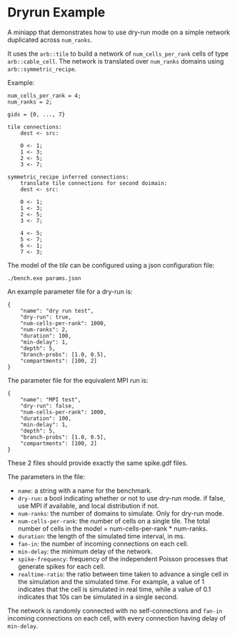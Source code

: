 # Dryrun Example

A miniapp that demonstrates how to use dry-run mode on a simple network
duplicated across `num_ranks`.

It uses the `arb::tile` to build a network of `num_cells_per_rank` cells of type
`arb::cable_cell`. The network is translated over `num_ranks` domains using
`arb::symmetric_recipe`.

Example:
```
num_cells_per_rank = 4;
num_ranks = 2;

gids = {0, ..., 7}

tile connections:
    dest <- src:

    0 <- 1;
    1 <- 3;
    2 <- 5;
    3 <- 7;

symmetric_recipe inferred connections:
    translate tile connections for second doimain:
    dest <- src:

    0 <- 1;
    1 <- 3;
    2 <- 5;
    3 <- 7;

    4 <- 5;
    5 <- 7;
    6 <- 1;
    7 <- 3;

```

The model of the *tile* can be configured using a json configuration file:

```
./bench.exe params.json
```

An example parameter file for a dry-run is:
```
{
    "name": "dry run test",
    "dry-run": true,
    "num-cells-per-rank": 1000,
    "num-ranks": 2,
    "duration": 100,
    "min-delay": 1,
    "depth": 5,
    "branch-probs": [1.0, 0.5],
    "compartments": [100, 2]
}

```

The parameter file for the equivalent MPI run is:
```
{
    "name": "MPI test",
    "dry-run": false,
    "num-cells-per-rank": 1000,
    "duration": 100,
    "min-delay": 1,
    "depth": 5,
    "branch-probs": [1.0, 0.5],
    "compartments": [100, 2]
}

```
These 2 files should provide exactly the same spike.gdf files.


The parameters in the file:
  * `name`: a string with a name for the benchmark.
  * `dry-run`: a bool indicating whether or not to use dry-run mode.
    if false, use MPI if available, and local distribution if not.
  * `num-ranks`: the number of domains to simulate. Only for dry-run
    mode.
  * `num-cells-per-rank`: the number of cells on a single tile.
    The total number of cells in the model = num-cells-per-rank *
    num-ranks.
  * `duration`: the length of the simulated time interval, in ms.
  * `fan-in`: the number of incoming connections on each cell.
  * `min-delay`: the minimum delay of the network.
  * `spike-frequency`: frequency of the independent Poisson processes that
    generate spikes for each cell.
  * `realtime-ratio`: the ratio between time taken to advance a single cell in
    the simulation and the simulated time. For example, a value of 1 indicates
    that the cell is simulated in real time, while a value of 0.1 indicates
    that 10s can be simulated in a single second.

The network is randomly connected with no self-connections and `fan-in`
incoming connections on each cell, with every connection having delay of
`min-delay`.